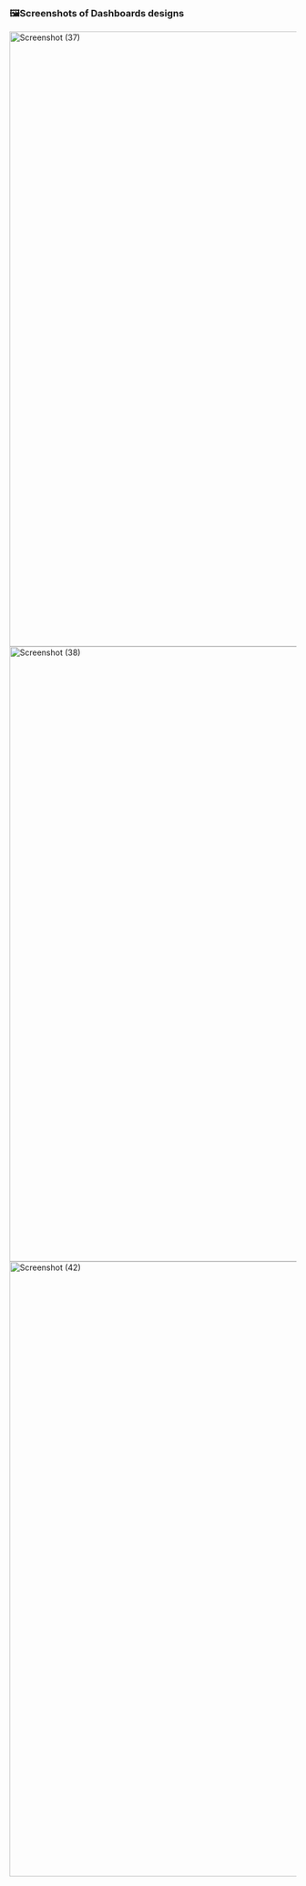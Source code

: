 ### 🖼️Screenshots of Dashboards designs



<img width="1920" height="1080" alt="Screenshot (37)" src="https://github.com/user-attachments/assets/da54ef4d-59d8-40de-b8f4-1e526b3f30ac" />
<img width="1920" height="1080" alt="Screenshot (38)" src="https://github.com/user-attachments/assets/c58d6353-54e8-419b-9b58-c87ba51e8f7b" />
<img width="1920" height="1080" alt="Screenshot (42)" src="https://github.com/user-attachments/assets/0fe27253-a99a-4f39-8349-80762852d885" />
